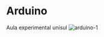 # Arduino
Aula experimental unisul
![arduino-1](https://user-images.githubusercontent.com/68669590/235013813-0a497310-59ba-4257-8e1f-f10741be7a89.png)
